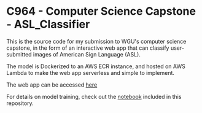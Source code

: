 # C964 - Computer Science Capstone - ASL_Classifier
This is the source code for my submission to WGU's computer science capstone, in the form of an interactive web app that can classify user-submitted images of American Sign Language (ASL). 

The model is Dockerized to an AWS ECR instance, and hosted on AWS Lambda to make the web app serverless and simple to implement. 

The web app can be accessed [here](https://epiliper.github.io/asl_classifier) 
 
For details on model training, check out the [notebook](./model.ipynb) included in this repository. 
